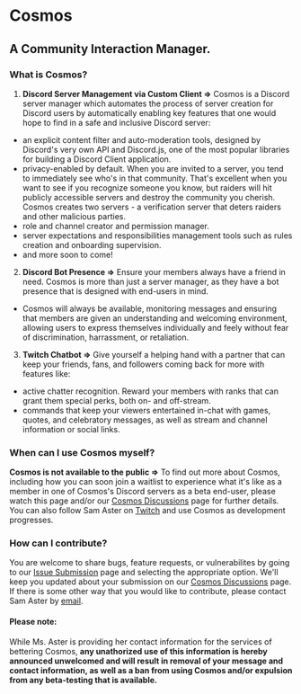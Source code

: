 # Cosmos
## A Community Interaction Manager.
### What is Cosmos?
 1) **Discord Server Management via Custom Client =>** Cosmos is a Discord server manager which automates the process of server creation for Discord users by automatically enabling key features that one would hope to find in a safe and inclusive Discord server:
 - an explicit content filter and auto-moderation tools,  designed by Discord's very own API and Discord.js, one of the most popular libraries for building a Discord Client application.
 - privacy-enabled by default. When you are invited to a server, you tend to immediately see who's in that community. That's excellent when you want to see if you recognize someone you know, but raiders will hit publicly accessible servers and destroy the community you cherish. Cosmos creates two servers - a verification server that deters raiders and other malicious parties.
- role and channel creator and permission manager.
- server expectations and responsibilities management tools such as rules creation and onboarding supervision.
- and more soon to come!
2) **Discord Bot Presence =>** Ensure your members always have a friend in need. Cosmos is more than just a server manager, as they have a bot presence that is designed with end-users in mind.
 - Cosmos will always be available, monitoring messages and ensuring that members are given an understanding and welcoming environment, allowing users to express themselves individually and feely without fear of discrimination, harrassment, or retaliation.
3) **Twitch Chatbot =>** Give yourself a helping hand with a partner that can keep your friends, fans, and followers coming back for more with features like:
 -  active chatter recognition. Reward your members with ranks that can grant them special perks, both on- and off-stream.
 -  commands that keep your viewers entertained in-chat with games, quotes, and celebratory messages, as well as stream and channel information or social links. 
### When can I use Cosmos myself?
**Cosmos is not available to the public =>** To find out more about Cosmos, including how you can soon join a waitlist to experience what it's like as a member in one of Cosmos's Discord servers as a beta end-user, please watch this page and/or our [Cosmos Discussions](https://github.com/Mirus-Initiative/Cosmos/discussions/1) page for further details. You can also follow Sam Aster on [Twitch](https://twitch.tv/sam_aster_) and use Cosmos as development progresses.
### How can I contribute?
You are welcome to share bugs, feature requests, or vulnerabilites by going to our [Issue Submission](https://github.com/Mirus-Initiative/Cosmos/issues/new/choose) page and selecting the appropriate option. We'll keep you updated about your submission on our [Cosmos Discussions](https://github.com/Mirus-Initiative/Cosmos/discussions/1) page.
If there is some other way that you would like to contribute, please contact Sam Aster by [email](mailto:hempster.og@gmail.com).

 #### Please note:

While Ms. Aster is providing her contact information for the services of bettering Cosmos, **any unathorized use of this information is hereby announced unwelcomed and will result in removal of your message and contact information, as well as a ban from using Cosmos and/or expulsion from any beta-testing that is available.**
